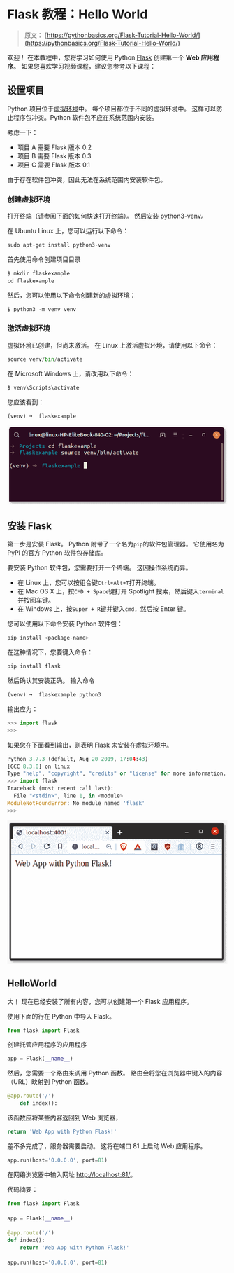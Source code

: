 # Flask 教程：Hello World

> 原文： [https://pythonbasics.org/Flask-Tutorial-Hello-World/](https://pythonbasics.org/Flask-Tutorial-Hello-World/)

欢迎！ 在本教程中，您将学习如何使用 Python [Flask](http://flask.pocoo.org/) 创建第一个 **Web 应用程序**。 如果您喜欢学习视频课程，建议您参考以下课程：



## 设置项目

Python 项目位于[虚拟环境](https://pythonbasics.org/virtualenv/)中。 每个项目都位于不同的虚拟环境中。 这样可以防止程序包冲突。Python 软件包不应在系统范围内安装。

考虑一下：

*   项目 A 需要 Flask 版本 0.2
*   项目 B 需要 Flask 版本 0.3
*   项目 C 需要 Flask 版本 0.1

由于存在软件包冲突，因此无法在系统范围内安装软件包。

### 创建虚拟环境

打开终端（请参阅下面的如何快速打开终端）。 然后安装 python3-venv。

在 Ubuntu Linux 上，您可以运行以下命令：

```py
sudo apt-get install python3-venv

```

首先使用命令创建项目目录

```py
$ mkdir flaskexample
cd flaskexample

```

然后，您可以使用以下命令创建新的虚拟环境：

```py
$ python3 -m venv venv

```

### 激活虚拟环境

虚拟环境已创建，但尚未激活。
在 Linux 上激活虚拟环境，请使用以下命令：

```py
source venv/bin/activate

```

在 Microsoft Windows 上，请改用以下命令：

```py
$ venv\Scripts\activate

```

您应该看到：

```py
(venv) ➜  flaskexample 

```

![virtual environment](img/825e92bb7921bc6d5dfa1e98f1a31d75.jpg)

## 安装 Flask

第一步是安装 Flask。 Python 附带了一个名为`pip`的软件包管理器。 它使用名为 PyPI 的官方 Python 软件包存储库。

要安装 Python 软件包，您需要打开一个终端。 这因操作系统而异。

*   在 Linux 上，您可以按组合键`Ctrl+Alt+T`打开终端。
*   在 Mac OS X 上，按`CMD + Space`键打开 Spotlight 搜索，然后键入`terminal`并按回车键。
*   在 Windows 上，按`Super + R`键并键入`cmd`，然后按 Enter 键。

您可以使用以下命令安装 Python 软件包：

```py
pip install <package-name>

```

在这种情况下，您要键入命令：

```py
pip install flask

```

然后确认其安装正确。 输入命令

```py
(venv) ➜  flaskexample python3

```

输出应为：

```py
>>> import flask
>>> 

```

如果您在下面看到输出，则表明 Flask 未安装在虚拟环境中。

```py
Python 3.7.3 (default, Aug 20 2019, 17:04:43) 
[GCC 8.3.0] on linux
Type "help", "copyright", "credits" or "license" for more information.
>>> import flask
Traceback (most recent call last):
  File "<stdin>", line 1, in <module>
ModuleNotFoundError: No module named 'flask'
>>> 

```

![flask](img/8348ad25313746f0dfecbe3da29fec18.jpg)

## HelloWorld

大！ 现在已经安装了所有内容，您可以创建第一个 Flask 应用程序。

使用下面的行在 Python 中导入 Flask。

```py
from flask import Flask

```

创建托管应用程序的应用程序

```py
app = Flask(__name__)

```

然后，您需要一个路由来调用 Python 函数。 路由会将您在浏览器中键入的内容（URL）映射到 Python 函数。

```py
@app.route('/')
    def index():

```

该函数应将某些内容返回到 Web 浏览器，

```py
return 'Web App with Python Flask!'

```

差不多完成了，服务器需要启动。 这将在端口 81 上启动 Web 应用程序。

```py
app.run(host='0.0.0.0', port=81)

```

在网络浏览器中输入网址 [http://localhost:81/](http://localhost:81/)。

代码摘要：

```py
from flask import Flask

app = Flask(__name__)

@app.route('/')
def index():
    return 'Web App with Python Flask!'

app.run(host='0.0.0.0', port=81)

```
